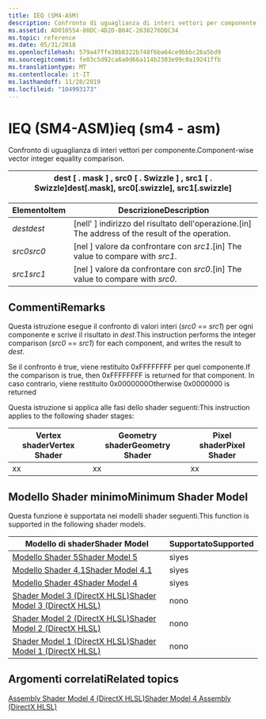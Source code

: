 ```yaml
---
title: IEQ (SM4-ASM)
description: Confronto di uguaglianza di interi vettori per componente.
ms.assetid: AD010554-80DC-4D2D-B04C-2638276DDC34
ms.topic: reference
ms.date: 05/31/2018
ms.openlocfilehash: 579a47ffe38b8322b748f6ba64ce9bbbc26a5bd9
ms.sourcegitcommit: fe03c5d92ca6a0d66a114b2303e99c0a19241ffb
ms.translationtype: MT
ms.contentlocale: it-IT
ms.lasthandoff: 11/20/2019
ms.locfileid: "104993173"
---
```

# <a name="ieq-sm4---asm"></a><span data-ttu-id="86213-103">IEQ (SM4-ASM)</span><span class="sxs-lookup"><span data-stu-id="86213-103">ieq (sm4 - asm)</span></span>

<span data-ttu-id="86213-104">Confronto di uguaglianza di interi vettori per componente.</span><span class="sxs-lookup"><span data-stu-id="86213-104">Component-wise vector integer equality comparison.</span></span>



| <span data-ttu-id="86213-105">dest \[ . mask \] , src0 \[ . Swizzle \] , src1 \[ . Swizzle\]</span><span class="sxs-lookup"><span data-stu-id="86213-105">dest\[.mask\], src0\[.swizzle\], src1\[.swizzle\]</span></span> |
|---------------------------------------------------|



 



| <span data-ttu-id="86213-106">Elemento</span><span class="sxs-lookup"><span data-stu-id="86213-106">Item</span></span>                                                            | <span data-ttu-id="86213-107">Descrizione</span><span class="sxs-lookup"><span data-stu-id="86213-107">Description</span></span>                                                   |
|-----------------------------------------------------------------|---------------------------------------------------------------|
| <span data-ttu-id="86213-108"><span id="dest"></span><span id="DEST"></span>*dest*</span><span class="sxs-lookup"><span data-stu-id="86213-108"><span id="dest"></span><span id="DEST"></span>*dest*</span></span><br/> | <span data-ttu-id="86213-109">\[nell' \] indirizzo del risultato dell'operazione.</span><span class="sxs-lookup"><span data-stu-id="86213-109">\[in\] The address of the result of the operation.</span></span><br/> |
| <span data-ttu-id="86213-110"><span id="src0"></span><span id="SRC0"></span>*src0*</span><span class="sxs-lookup"><span data-stu-id="86213-110"><span id="src0"></span><span id="SRC0"></span>*src0*</span></span><br/> | <span data-ttu-id="86213-111">\[nel \] valore da confrontare con *src1*.</span><span class="sxs-lookup"><span data-stu-id="86213-111">\[in\] The value to compare with *src1*.</span></span><br/>           |
| <span data-ttu-id="86213-112"><span id="src1"></span><span id="SRC1"></span>*src1*</span><span class="sxs-lookup"><span data-stu-id="86213-112"><span id="src1"></span><span id="SRC1"></span>*src1*</span></span><br/> | <span data-ttu-id="86213-113">\[nel \] valore da confrontare con *src0*.</span><span class="sxs-lookup"><span data-stu-id="86213-113">\[in\] The value to compare with *src0*.</span></span><br/>           |



 

## <a name="remarks"></a><span data-ttu-id="86213-114">Commenti</span><span class="sxs-lookup"><span data-stu-id="86213-114">Remarks</span></span>

<span data-ttu-id="86213-115">Questa istruzione esegue il confronto di valori interi (*src0*  ==  *src1*) per ogni componente e scrive il risultato in *dest*.</span><span class="sxs-lookup"><span data-stu-id="86213-115">This instruction performs the integer comparison (*src0* == *src1*) for each component, and writes the result to *dest*.</span></span>

<span data-ttu-id="86213-116">Se il confronto è true, viene restituito 0xFFFFFFFF per quel componente.</span><span class="sxs-lookup"><span data-stu-id="86213-116">If the comparison is true, then 0xFFFFFFFF is returned for that component.</span></span> <span data-ttu-id="86213-117">In caso contrario, viene restituito 0x0000000</span><span class="sxs-lookup"><span data-stu-id="86213-117">Otherwise 0x0000000 is returned</span></span>

<span data-ttu-id="86213-118">Questa istruzione si applica alle fasi dello shader seguenti:</span><span class="sxs-lookup"><span data-stu-id="86213-118">This instruction applies to the following shader stages:</span></span>



| <span data-ttu-id="86213-119">Vertex shader</span><span class="sxs-lookup"><span data-stu-id="86213-119">Vertex Shader</span></span> | <span data-ttu-id="86213-120">Geometry shader</span><span class="sxs-lookup"><span data-stu-id="86213-120">Geometry Shader</span></span> | <span data-ttu-id="86213-121">Pixel shader</span><span class="sxs-lookup"><span data-stu-id="86213-121">Pixel Shader</span></span> |
|---------------|-----------------|--------------|
| <span data-ttu-id="86213-122">x</span><span class="sxs-lookup"><span data-stu-id="86213-122">x</span></span>             | <span data-ttu-id="86213-123">x</span><span class="sxs-lookup"><span data-stu-id="86213-123">x</span></span>               | <span data-ttu-id="86213-124">x</span><span class="sxs-lookup"><span data-stu-id="86213-124">x</span></span>            |



 

## <a name="minimum-shader-model"></a><span data-ttu-id="86213-125">Modello Shader minimo</span><span class="sxs-lookup"><span data-stu-id="86213-125">Minimum Shader Model</span></span>

<span data-ttu-id="86213-126">Questa funzione è supportata nei modelli shader seguenti.</span><span class="sxs-lookup"><span data-stu-id="86213-126">This function is supported in the following shader models.</span></span>



| <span data-ttu-id="86213-127">Modello di shader</span><span class="sxs-lookup"><span data-stu-id="86213-127">Shader Model</span></span>                                              | <span data-ttu-id="86213-128">Supportato</span><span class="sxs-lookup"><span data-stu-id="86213-128">Supported</span></span> |
|-----------------------------------------------------------|-----------|
| [<span data-ttu-id="86213-129">Modello Shader 5</span><span class="sxs-lookup"><span data-stu-id="86213-129">Shader Model 5</span></span>](d3d11-graphics-reference-sm5.md)        | <span data-ttu-id="86213-130">sì</span><span class="sxs-lookup"><span data-stu-id="86213-130">yes</span></span>       |
| [<span data-ttu-id="86213-131">Modello Shader 4,1</span><span class="sxs-lookup"><span data-stu-id="86213-131">Shader Model 4.1</span></span>](dx-graphics-hlsl-sm4.md)              | <span data-ttu-id="86213-132">sì</span><span class="sxs-lookup"><span data-stu-id="86213-132">yes</span></span>       |
| [<span data-ttu-id="86213-133">Modello Shader 4</span><span class="sxs-lookup"><span data-stu-id="86213-133">Shader Model 4</span></span>](dx-graphics-hlsl-sm4.md)                | <span data-ttu-id="86213-134">sì</span><span class="sxs-lookup"><span data-stu-id="86213-134">yes</span></span>       |
| [<span data-ttu-id="86213-135">Shader Model 3 (DirectX HLSL)</span><span class="sxs-lookup"><span data-stu-id="86213-135">Shader Model 3 (DirectX HLSL)</span></span>](dx-graphics-hlsl-sm3.md) | <span data-ttu-id="86213-136">no</span><span class="sxs-lookup"><span data-stu-id="86213-136">no</span></span>        |
| [<span data-ttu-id="86213-137">Shader Model 2 (DirectX HLSL)</span><span class="sxs-lookup"><span data-stu-id="86213-137">Shader Model 2 (DirectX HLSL)</span></span>](dx-graphics-hlsl-sm2.md) | <span data-ttu-id="86213-138">no</span><span class="sxs-lookup"><span data-stu-id="86213-138">no</span></span>        |
| [<span data-ttu-id="86213-139">Shader Model 1 (DirectX HLSL)</span><span class="sxs-lookup"><span data-stu-id="86213-139">Shader Model 1 (DirectX HLSL)</span></span>](dx-graphics-hlsl-sm1.md) | <span data-ttu-id="86213-140">no</span><span class="sxs-lookup"><span data-stu-id="86213-140">no</span></span>        |



 

## <a name="related-topics"></a><span data-ttu-id="86213-141">Argomenti correlati</span><span class="sxs-lookup"><span data-stu-id="86213-141">Related topics</span></span>

<dl> <dt>

[<span data-ttu-id="86213-142">Assembly Shader Model 4 (DirectX HLSL)</span><span class="sxs-lookup"><span data-stu-id="86213-142">Shader Model 4 Assembly (DirectX HLSL)</span></span>](dx-graphics-hlsl-sm4-asm.md)
</dt> </dl>

 

 





